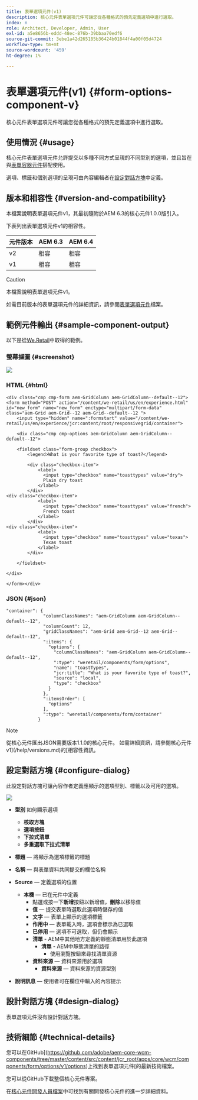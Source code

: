 ```yaml
---
title: 表單選項元件(v1)
description: 核心元件表單選項元件可讓您從各種格式的預先定義選項中進行選取。
index: n
role: Architect, Developer, Admin, User
exl-id: a5e8656b-eddd-48ec-876b-39bbaa70edf6
source-git-commit: 3ebe1a42d265185b36424b01844f4a00f05d4724
workflow-type: tm+mt
source-wordcount: '459'
ht-degree: 1%

---
```


# 表單選項元件(v1) {#form-options-component-v}

核心元件表單選項元件可讓您從各種格式的預先定義選項中進行選取。

## 使用情況 {#usage}

核心元件表單選項元件允許提交以多種不同方式呈現的不同型別的選項，並且旨在與[表單容器元件](form-container-v1.md)搭配使用。

選項、標籤和個別選項的呈現可由內容編輯者在[設定對話方塊](#configure-dialog)中定義。

## 版本和相容性 {#version-and-compatibility}

本檔案說明表單選項元件v1，其最初隨附於AEM 6.3的核心元件1.0.0版引入。

下表列出表單選項元件v1的相容性。

| 元件版本 | AEM 6.3 | AEM 6.4 |
|--- |--- |--- |
| v2 | 相容 | 相容 |
| v1 | 相容 | 相容 |

>[!CAUTION]
>
>本檔案說明表單選項元件v1。
>
>如需目前版本的表單選項元件的詳細資訊，請參閱[表單選項元件](/help/components/forms/form-options.md)檔案。

## 範例元件輸出 {#sample-component-output}

以下是從[We.Retail](https://helpx.adobe.com/experience-manager/6-4/sites/developing/using/we-retail.html)中取得的範例。

### 螢幕擷圖 {#screenshot}

![](/help/assets/chlimage_1-89.png)

### HTML {#html}

```
<div class="cmp cmp-form aem-GridColumn aem-GridColumn--default--12">
<form method="POST" action="/content/we-retail/us/en/experience.html" id="new_form" name="new_form" enctype="multipart/form-data" class="aem-Grid aem-Grid--12 aem-Grid--default--12 ">
    <input type="hidden" name=":formstart" value="/content/we-retail/us/en/experience/jcr:content/root/responsivegrid/container">
    
    <div class="cmp cmp-options aem-GridColumn aem-GridColumn--default--12">

    <fieldset class="form-group checkbox">
        <legend>What is your favorite type of toast?</legend>
        
        <div class="checkbox-item">
            <label>
              <input type="checkbox" name="toasttypes" value="dry">
              Plain dry toast
            </label>
        </div>
<div class="checkbox-item">
            <label>
              <input type="checkbox" name="toasttypes" value="french">
              French toast
            </label>
        </div>
<div class="checkbox-item">
            <label>
              <input type="checkbox" name="toasttypes" value="texas">
              Texas toast
            </label>
        </div>

    </fieldset>
    
</div>
    
</form></div>
```

### JSON {#json}

```
"container": {
              "columnClassNames": "aem-GridColumn aem-GridColumn--default--12",
              "columnCount": 12,
              "gridClassNames": "aem-Grid aem-Grid--12 aem-Grid--default--12",
              ":items": {
                "options": {
                  "columnClassNames": "aem-GridColumn aem-GridColumn--default--12",
                  ":type": "weretail/components/form/options",
                  "name": "toastTypes",
                  "jcr:title": "What is your favorite type of toast?",
                  "source": "local",
                  "type": "checkbox"
                }
              },
              ":itemsOrder": [
                "options"
              ],
              ":type": "weretail/components/form/container"
            }
```

>[!NOTE]
>
>從核心元件匯出JSON需要版本1.1.0的核心元件。 如需詳細資訊，請參閱核心元件v1](/help/versions.md)的[相容性資訊。

## 設定對話方塊 {#configure-dialog}

此設定對話方塊可讓內容作者定義應顯示的選項型別、標籤以及可用的選項。

![](/help/assets/chlimage_1-90.png)

* **型別**
如何顯示選項

   * **核取方塊**
   * **選項按鈕**
   * **下拉式清單**
   * **多重選取下拉式清單**

* **標題** — 將顯示為選項標籤的標題
* **名稱** — 與表單資料共同提交的欄位名稱
* **Source** — 定義選項的位置

   * **本機** — 已在元件中定義
      * 點選或按一下&#x200B;**新增**&#x200B;按鈕以新增值，**刪除**&#x200B;以移除值
      * **值** — 提交表單時選取此選項時儲存的值
      * **文字** — 表單上顯示的選項標籤
      * **作用中** — 表單載入時，選項會標示為已選取
      * **已停用** — 選項不可選取，但仍會顯示
      * **清單** - AEM中其他地方定義的靜態清單用於此選項
         * **清單** - AEM中靜態清單的路徑
            * 使用瀏覽按鈕來尋找清單資源
      * **資料來源** — 資料來源用於選項
         * **資料來源** — 資料來源的資源型別
* **說明訊息** — 使用者可在欄位中輸入的內容提示

## 設計對話方塊 {#design-dialog}

表單選項元件沒有設計對話方塊。

## 技術細節 {#technical-details}

您可以在GitHub](https://github.com/adobe/aem-core-wcm-components/tree/master/content/src/content/jcr_root/apps/core/wcm/components/form/options/v1/options)上找到表單選項元件[的最新技術檔案。

您可以從GitHub下載整個核心元件專案。

在[核心元件開發人員檔案](/help/developing/overview.md)中可找到有關開發核心元件的進一步詳細資料。
